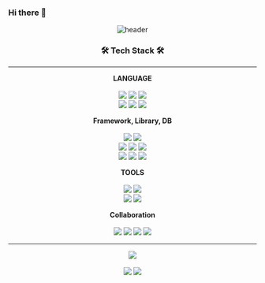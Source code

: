 ### Hi there 👋

<!--
**yughh/yughh** is a ✨ _special_ ✨ repository because its `README.md` (this file) appears on your GitHub profile.

Here are some ideas to get you started:

- 🔭 I’m currently working on ...
- 🌱 I’m currently learning ...
- 👯 I’m looking to collaborate on ...
- 🤔 I’m looking for help with ...
- 💬 Ask me about ...
- 📫 How to reach me: ...
- 😄 Pronouns: ...
- ⚡ Fun fact: ...


![C](https://img.shields.io/badge/c-%2300599C.svg?style=for-the-badge&logo=c&logoColor=white)
![C++](https://img.shields.io/badge/c++-%2300599C.svg?style=for-the-badge&logo=c%2B%2B&logoColor=white)
![CSS3](https://img.shields.io/badge/css3-%231572B6.svg?style=for-the-badge&logo=css3&logoColor=white)
![HTML5](https://img.shields.io/badge/html5-%23E34F26.svg?style=for-the-badge&logo=html5&logoColor=white)
![Java](https://img.shields.io/badge/java-%23ED8B00.svg?style=for-the-badge&logo=openjdk&logoColor=white)
![JavaScript](https://img.shields.io/badge/javascript-%23323330.svg?style=for-the-badge&logo=javascript&logoColor=%23F7DF1E)

![jQuery](https://img.shields.io/badge/jquery-%230769AD.svg?style=for-the-badge&logo=jquery&logoColor=white)
![JWT](https://img.shields.io/badge/JWT-black?style=for-the-badge&logo=JSON%20web%20tokens)
![React](https://img.shields.io/badge/react-%2320232a.svg?style=for-the-badge&logo=react&logoColor=%2361DAFB)
	![Spring](https://img.shields.io/badge/spring-%236DB33F.svg?style=for-the-badge&logo=spring&logoColor=white)
![Thymeleaf](https://img.shields.io/badge/Thymeleaf-%23005C0F.svg?style=for-the-badge&logo=Thymeleaf&logoColor=white)
![Swagger](https://img.shields.io/badge/-Swagger-%23Clojure?style=for-the-badge&logo=swagger&logoColor=white)

![Apache Tomcat](https://img.shields.io/badge/apache%20tomcat-%23F8DC75.svg?style=for-the-badge&logo=apache-tomcat&logoColor=black)

![AWS](https://img.shields.io/badge/AWS-%23FF9900.svg?style=for-the-badge&logo=amazon-aws&logoColor=white)
![Lubuntu](https://img.shields.io/badge/-Lubuntu-%230065C2?style=for-the-badge&logo=lubuntu&logoColor=white)
![Docker](https://img.shields.io/badge/docker-%230db7ed.svg?style=for-the-badge&logo=docker&logoColor=white)

![MySQL](https://img.shields.io/badge/mysql-%2300f.svg?style=for-the-badge&logo=mysql&logoColor=white)
![Oracle](https://img.shields.io/badge/Oracle-F80000?style=for-the-badge&logo=oracle&logoColor=white)

![Eclipse](https://img.shields.io/badge/Eclipse-FE7A16.svg?style=for-the-badge&logo=Eclipse&logoColor=white)
![Visual Studio Code](https://img.shields.io/badge/Visual%20Studio%20Code-0078d7.svg?style=for-the-badge&logo=visual-studio-code&logoColor=white)
![Visual Studio](https://img.shields.io/badge/Visual%20Studio-5C2D91.svg?style=for-the-badge&logo=visual-studio&logoColor=white)

![GitHub](https://img.shields.io/badge/github-%23121011.svg?style=for-the-badge&logo=github&logoColor=white)
![Git](https://img.shields.io/badge/git-%23F05033.svg?style=for-the-badge&logo=git&logoColor=white)
![Notion](https://img.shields.io/badge/Notion-%23000000.svg?style=for-the-badge&logo=notion&logoColor=white)
 	![Figma](https://img.shields.io/badge/figma-%23F24E1E.svg?style=for-the-badge&logo=figma&logoColor=white)
![ChatGPT](https://img.shields.io/badge/chatGPT-74aa9c?style=for-the-badge&logo=openai&logoColor=white)
-->




<div align="center">
  
![header](https://capsule-render.vercel.app/api?type=waving&color=0:FFE4F7,100:FFBBEC&height=250&section=header&text=Yugyeong's%20github%20👩‍💻&fontSize=40&customColorList=24&fontAlign=40)
<br/>  

  <h3>🛠️ Tech Stack 🛠️</h3>
  <hr/>

  <strong>LANGUAGE</strong>
  <br/><br/>
  <img src="https://img.shields.io/badge/C-A8B9CC?style=for-the-badge&logo=C&logoColor=white"/>
  <img src="https://img.shields.io/badge/Python-3776AB?style=for-the-badge&logo=Python&logoColor=white"/>
  <img src="https://img.shields.io/badge/java-007396?style=for-the-badge&logo=java&logoColor=white"/>
  <br/>
  <img src="https://img.shields.io/badge/html5-E34F26?style=for-the-badge&logo=html5&logoColor=white"> 
  <img src="https://img.shields.io/badge/css-1572B6?style=for-the-badge&logo=css3&logoColor=white"> 
  <img src="https://img.shields.io/badge/JavaScript-F7DF1E?style=for-the-badge&logo=javascript&logoColor=black"/>
  <br/>

  <strong>Framework, Library, DB</strong>
  <br/><br/>
  <img src="https://img.shields.io/badge/Spring-6DB33F?style=for-the-badge&logo=Spring&logoColor=white">
  <img src="https://img.shields.io/badge/springboot-6DB33F?style=for-the-badge&logo=springboot&logoColor=white">
  <br/> 
  <img src="https://img.shields.io/badge/React-61DAFB?style=for-the-badge&logo=React&logoColor=white">
  <img src="https://img.shields.io/badge/JQuery-7F52FF?style=for-the-badge&logo=JQuery&logoColor=white"/>
  <img src="https://img.shields.io/badge/apache tomcat-F8DC75?style=for-the-badge&logo=apachetomcat&logoColor=white">
  <br/>
  <img src="https://img.shields.io/badge/MySQL-4479A1?style=for-the-badge&logo=MySQL&logoColor=white"/>
  <img src="https://img.shields.io/badge/mariaDB-003545?style=for-the-badge&logo=mariaDB&logoColor=white">
  <img src="https://img.shields.io/badge/oracle-F80000?style=for-the-badge&logo=oracle&logoColor=white"> 
  <br/>

  <strong>TOOLS</strong>
  <br/><br/>
  <img src="https://img.shields.io/badge/VSCode-007ACC?style=for-the-badge&logo=VisualStudioCode&logoColor=white"/>
  <img src="https://img.shields.io/badge/VS-5C2D91?style=for-the-badge&logo=VisualStudio&logoColor=white"/>
  <br/>
  <img src="https://img.shields.io/badge/Figma-F24E1E?style=for-the-badge&logo=Figma&logoColor=white"/>
  <img src="https://img.shields.io/badge/AndroidStudio-3DDC84?style=for-the-badge&logo=AndroidStudio&logoColor=white"/>
  <br/>
  
  <strong>Collaboration</strong>
  <br/><br/>
  <img src="https://img.shields.io/badge/git-F05032?style=for-the-badge&logo=git&logoColor=white">
  <img src="https://img.shields.io/badge/github-181717?style=for-the-badge&logo=github&logoColor=white">
  <img src="https://img.shields.io/badge/Slack-4A154B?style=for-the-badge&logo=Slack&logoColor=white">
  <img src="https://img.shields.io/badge/Notion-000000?style=for-the-badge&logo=notion&logoColor=white">
  
  <hr/>
  <div align="center" >
 <img src="https://github-readme-stats.vercel.app/api?username=yughh&show_icons=true&theme=dracula&card_width=400"/>
  </br>
  </br>
   <img src="http://mazassumnida.wtf/api/v2/generate_badge?boj=yugb"/>
   <img src="http://mazandi.herokuapp.com/api?handle=yugb&theme=warm"/>
  </div>


  
  

  
</div>
